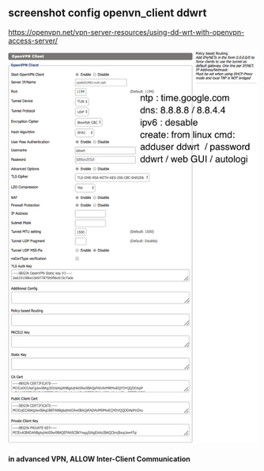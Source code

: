 ## screenshot config openvn_client ddwrt

https://openvpn.net/vpn-server-resources/using-dd-wrt-with-openvpn-access-server/

![screenshot config openvn_client ddwrt](https://github.com/keffadi/The-tuto/blob/master/openvpn/ddwrt.jpg)


#### in advanced VPN, ALLOW Inter-Client Communication

